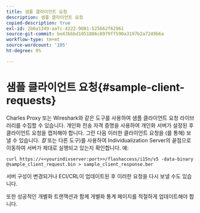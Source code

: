 ```yaml
---
title: 샘플 클라이언트 요청
description: 샘플 클라이언트 요청
copied-description: true
exl-id: 2b6a1349-aafc-4222-9081-525662f62961
source-git-commit: be43bbbd1051886c8979ff590a3197b2a7249b6a
workflow-type: tm+mt
source-wordcount: '105'
ht-degree: 0%

---
```


# 샘플 클라이언트 요청{#sample-client-requests}

Charles Proxy 또는 Wireshark와 같은 도구를 사용하여 샘플 클라이언트 요청 라이브러리를 수집할 수 있습니다. 개인화 전송 자격 증명을 사용하여 개인화 서버가 설정된 후 클라이언트 요청을 캡처해야 합니다. 그런 다음 이러한 클라이언트 요청을 (를 통해) 보낼 수 있습니다. *컬* 또는 다른 도구)를 사용하여 Individualization Server의 끝점으로 이동하여 서버가 제대로 실행되고 있는지 확인합니다. 예:

```
curl https://<<yourindivserver:port>>/flashaccess/i15n/v5 -­data-binary  
@sample_client_request.bin > sample_client_response.ber
```

서버 구성이 변경되거나 ECI/CRL이 업데이트된 후 이러한 요청을 다시 보낼 수도 있습니다.

또한 성공적인 개별화 트랜잭션과 함께 개별화 통계 페이지를 적절하게 업데이트해야 합니다.

